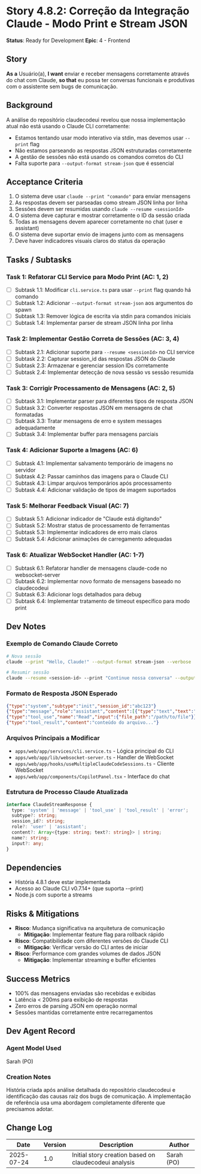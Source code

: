 # Story 4.8.2: Correção da Integração Claude - Modo Print e Stream JSON

**Status**: Ready for Development
**Epic**: 4 - Frontend

## Story
**As a** Usuário(a),
**I want** enviar e receber mensagens corretamente através do chat com Claude,
**so that** eu possa ter conversas funcionais e produtivas com o assistente sem bugs de comunicação.

## Background
A análise do repositório claudecodeui revelou que nossa implementação atual não está usando o Claude CLI corretamente:
- Estamos tentando usar modo interativo via stdin, mas devemos usar `--print` flag
- Não estamos parseando as respostas JSON estruturadas corretamente
- A gestão de sessões não está usando os comandos corretos do CLI
- Falta suporte para `--output-format stream-json` que é essencial

## Acceptance Criteria
1. O sistema deve usar `claude --print "comando"` para enviar mensagens
2. As respostas devem ser parseadas como stream JSON linha por linha
3. Sessões devem ser resumidas usando `claude --resume <sessionId>`
4. O sistema deve capturar e mostrar corretamente o ID da sessão criada
5. Todas as mensagens devem aparecer corretamente no chat (user e assistant)
6. O sistema deve suportar envio de imagens junto com as mensagens
7. Deve haver indicadores visuais claros do status da operação

## Tasks / Subtasks

### **Task 1: Refatorar CLI Service para Modo Print** (AC: 1, 2)
- [ ] Subtask 1.1: Modificar `cli.service.ts` para usar `--print` flag quando há comando
- [ ] Subtask 1.2: Adicionar `--output-format stream-json` aos argumentos do spawn
- [ ] Subtask 1.3: Remover lógica de escrita via stdin para comandos iniciais
- [ ] Subtask 1.4: Implementar parser de stream JSON linha por linha

### **Task 2: Implementar Gestão Correta de Sessões** (AC: 3, 4)
- [ ] Subtask 2.1: Adicionar suporte para `--resume <sessionId>` no CLI service
- [ ] Subtask 2.2: Capturar session_id das respostas JSON do Claude
- [ ] Subtask 2.3: Armazenar e gerenciar session IDs corretamente
- [ ] Subtask 2.4: Implementar detecção de nova sessão vs sessão resumida

### **Task 3: Corrigir Processamento de Mensagens** (AC: 2, 5)
- [ ] Subtask 3.1: Implementar parser para diferentes tipos de resposta JSON
- [ ] Subtask 3.2: Converter respostas JSON em mensagens de chat formatadas
- [ ] Subtask 3.3: Tratar mensagens de erro e system messages adequadamente
- [ ] Subtask 3.4: Implementar buffer para mensagens parciais

### **Task 4: Adicionar Suporte a Imagens** (AC: 6)
- [ ] Subtask 4.1: Implementar salvamento temporário de imagens no servidor
- [ ] Subtask 4.2: Passar caminhos das imagens para o Claude CLI
- [ ] Subtask 4.3: Limpar arquivos temporários após processamento
- [ ] Subtask 4.4: Adicionar validação de tipos de imagem suportados

### **Task 5: Melhorar Feedback Visual** (AC: 7)
- [ ] Subtask 5.1: Adicionar indicador de "Claude está digitando"
- [ ] Subtask 5.2: Mostrar status de processamento de ferramentas
- [ ] Subtask 5.3: Implementar indicadores de erro mais claros
- [ ] Subtask 5.4: Adicionar animações de carregamento adequadas

### **Task 6: Atualizar WebSocket Handler** (AC: 1-7)
- [ ] Subtask 6.1: Refatorar handler de mensagens claude-code no websocket-server
- [ ] Subtask 6.2: Implementar novo formato de mensagens baseado no claudecodeui
- [ ] Subtask 6.3: Adicionar logs detalhados para debug
- [ ] Subtask 6.4: Implementar tratamento de timeout específico para modo print

## Dev Notes

### Exemplo de Comando Claude Correto
```bash
# Nova sessão
claude --print "Hello, Claude!" --output-format stream-json --verbose

# Resumir sessão
claude --resume <session-id> --print "Continue nossa conversa" --output-format stream-json
```

### Formato de Resposta JSON Esperado
```json
{"type":"system","subtype":"init","session_id":"abc123"}
{"type":"message","role":"assistant","content":[{"type":"text","text":"Olá! Como posso ajudar?"}]}
{"type":"tool_use","name":"Read","input":{"file_path":"/path/to/file"}}
{"type":"tool_result","content":"conteúdo do arquivo..."}
```

### Arquivos Principais a Modificar
- `apps/web/app/services/cli.service.ts` - Lógica principal do CLI
- `apps/web/app/lib/websocket-server.ts` - Handler de WebSocket
- `apps/web/app/hooks/useMultipleClaudeCodeSessions.ts` - Cliente WebSocket
- `apps/web/app/components/CopilotPanel.tsx` - Interface do chat

### Estrutura de Processo Claude Atualizada
```typescript
interface ClaudeStreamResponse {
  type: 'system' | 'message' | 'tool_use' | 'tool_result' | 'error';
  subtype?: string;
  session_id?: string;
  role?: 'user' | 'assistant';
  content?: Array<{type: string; text?: string}> | string;
  name?: string;
  input?: any;
}
```

## Dependencies
- História 4.8.1 deve estar implementada
- Acesso ao Claude CLI v0.7.14+ (que suporta --print)
- Node.js com suporte a streams

## Risks & Mitigations
- **Risco**: Mudança significativa na arquitetura de comunicação
  - **Mitigação**: Implementar feature flag para rollback rápido
- **Risco**: Compatibilidade com diferentes versões do Claude CLI
  - **Mitigação**: Verificar versão do CLI antes de iniciar
- **Risco**: Performance com grandes volumes de dados JSON
  - **Mitigação**: Implementar streaming e buffer eficientes

## Success Metrics
- 100% das mensagens enviadas são recebidas e exibidas
- Latência < 200ms para exibição de respostas
- Zero erros de parsing JSON em operação normal
- Sessões mantidas corretamente entre recarregamentos

## Dev Agent Record

### Agent Model Used
Sarah (PO)

### Creation Notes
História criada após análise detalhada do repositório claudecodeui e identificação das causas raiz dos bugs de comunicação. A implementação de referência usa uma abordagem completamente diferente que precisamos adotar.

## Change Log
| Date | Version | Description | Author |
|---|---|---|---|
| 2025-07-24 | 1.0 | Initial story creation based on claudecodeui analysis | Sarah (PO) |
